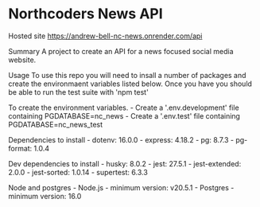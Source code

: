 # Northcoders News API

Hosted site
    https://andrew-bell-nc-news.onrender.com/api

Summary
    A project to create an API for a news focused social media website.

Usage
    To use this repo you will need to insall a number of packages and create the environmaent variables listed below. Once you have you should be able to run the test suite with 'npm test'

To create the environment variables.
    - Create a '.env.development' file containing 
        PGDATABASE=nc_news
    - Create a '.env.test' file containing 
        PGDATABASE=nc_news_test

Dependencies to install
    - dotenv: 16.0.0
    - express: 4.18.2
    - pg: 8.7.3
    - pg-format: 1.0.4

Dev dependencies to install
    - husky: 8.0.2
    - jest: 27.5.1
    - jest-extended: 2.0.0
    - jest-sorted: 1.0.14
    - supertest: 6.3.3

Node and postgres
    - Node.js - minimum version: v20.5.1
    - Postgres - minimum version: 16.0